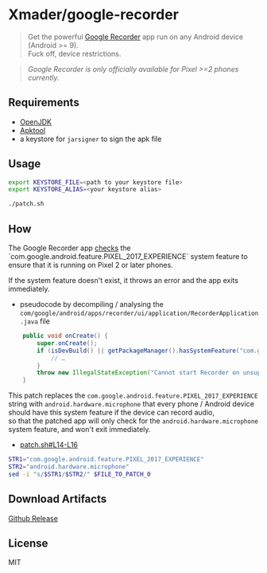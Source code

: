 
# Xmader/google-recorder

> Get the powerful [Google Recorder](https://play.google.com/store/apps/details?id=com.google.android.apps.recorder) app run on any Android device (Android >= 9).  
> Fuck off, device restrictions.

> *Google Recorder is only officially available for Pixel >=2 phones currently.*

## Requirements 

* [OpenJDK](https://openjdk.java.net/install/)
* [Apktool](https://github.com/iBotPeaches/Apktool)
* a keystore for `jarsigner` to sign the apk file

## Usage

```bash
export KEYSTORE_FILE=<path to your keystore file>
export KEYSTORE_ALIAS=<your keystore alias>

./patch.sh
```

## How

The Google Recorder app [checks](https://developer.android.com/reference/android/content/pm/PackageManager.html#hasSystemFeature(java.lang.String)) the `com.google.android.feature.PIXEL_2017_EXPERIENCE` system feature to ensure that it is running on Pixel 2 or later phones.  

If the system feature doesn't exist, it throws an error and the app exits immediately.

* pseudocode by decompiling / analysing  the `com/google/android/apps/recorder/ui/application/RecorderApplication.java` file

```java
    public void onCreate() {
        super.onCreate();
        if (isDevBuild() || getPackageManager().hasSystemFeature("com.google.android.feature.PIXEL_2017_EXPERIENCE")) {
            // …
        }
        throw new IllegalStateException("Cannot start Recorder on unsupported device");
    }
```

This patch replaces the `com.google.android.feature.PIXEL_2017_EXPERIENCE` string with `android.hardware.microphone` that every phone / Android device should have this system feature if the device can record audio,  
so that the patched app will only check for the `android.hardware.microphone` system feature, and won't exit immediately.

* [patch.sh#L14-L16](patch.sh#L14-L16)

```bash
STR1="com.google.android.feature.PIXEL_2017_EXPERIENCE"
STR2="android.hardware.microphone"
sed -i "s/$STR1/$STR2/" $FILE_TO_PATCH_0
```

## Download Artifacts

[Github Release](https://github.com/Xmader/google-recorder/releases/latest)

## License

MIT
